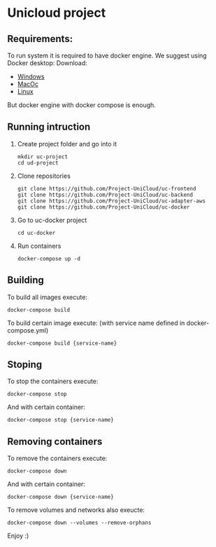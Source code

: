 # Unicloud project 

## Requirements:
To run system it is required to have docker engine. We suggest using Docker desktop:
Download:
* [Windows](https://docs.docker.com/desktop/setup/install/windows-install/)
* [MacOc](https://docs.docker.com/desktop/setup/install/mac-install/)
* [Linux](https://docs.docker.com/desktop/setup/install/linux//)

But docker engine with docker compose is enough.

## Running intruction
1. Create project folder and go into it
    ```shell
    mkdir uc-project
    cd ud-project
    ```
2. Clone repositories
    ```shell
    git clone https://github.com/Project-UniCloud/uc-frontend
    git clone https://github.com/Project-UniCloud/uc-backend
    git clone https://github.com/Project-UniCloud/uc-adapter-aws
    git clone https://github.com/Project-UniCloud/uc-docker
    ```
3. Go to uc-docker project
   ```shell
   cd uc-docker
   ```
4. Run containers
   ```shell
   docker-compose up -d
   ```
   
## Building
To build all images execute:
```shell
docker-compose build
```

To build certain image execute: (with service name defined in docker-compose.yml)
```shell
docker-compose build {service-name}
```

## Stoping
To stop the containers execute:
```shell
docker-compose stop
```

And with certain container:
```shell
docker-compose stop {service-name}
```

## Removing containers
To remove the containers execute:
```shell
docker-compose down
```

And with certain container:
```shell
docker-compose down {service-name}
```

To remove volumes and networks also exeucte:
```shell
docker-compose down --volumes --remove-orphans
```

Enjoy :)